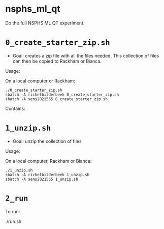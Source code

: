 # nsphs_ml_qt

Do the full NSPHS ML QT experiment.

# `0_create_starter_zip.sh`

 * Goal: creates a zip file with all the files needed.
   This collection of files can then be copied to Rackham or Bianca.

Usage:

On a local computer or Rackham:

```
./0_create_starter_zip.sh
sbatch -A richelbilderbeek 0_create_starter_zip.sh
sbatch -A sens2021565 0_create_starter_zip.sh
```

Contains:

# `1_unzip.sh`

 * Goal: unzip the collection of files

Usage:

On a local computer, Rackham or Bianca:

```
./1_unzip.sh
sbatch -A richelbilderbeek 1_unzip.sh
sbatch -A sens2021565 1_unzip.sh
```


# `2_run`
To run:

./run.sh


